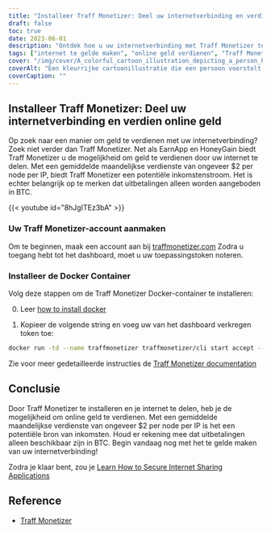 ```yaml
---
title: "Installeer Traff Monetizer: Deel uw internetverbinding en verdien online geld"
draft: false
toc: true
date: 2023-06-01
description: "Ontdek hoe u uw internetverbinding met Traff Monetizer te gelde kunt maken en moeiteloos geld kunt verdienen."
tags: ["internet te gelde maken", "online geld verdienen", "Traff Monetizer", "internetverbinding delen", "passief inkomen", "BTC uitbetalingen", "thuis verdienen", "delen van internet", "online verdienmogelijkheden", "verdienen met Traff Monetizer", "monetisatieplatform", "geld verdienen met internet", "passief inkomen verdienen", "internet monetisatie", "bitcoin verdienen", "ongebruikt internet delen", "internet inkomstenstroom", "verdienen met Docker container", "online verdienpotentieel", "netwerk voor internetdeling", "verdienen met knooppunt per IP", "inkomen via internet", "BTC verdienen", "internetinkomsten", "verdienen via internet delen", "Traff Monetizer tutorial", "internet monetisatie gids", "verdienen met internetverbinding", "Traff Monetizer account aanmaken", "Traff Monetizer Docker installatie"]
cover: "/img/cover/A_colorful_cartoon_illustration_depicting_a_person_holding.png"
coverAlt: "Een kleurrijke cartoonillustratie die een persoon voorstelt die een wereldbol vasthoudt met netwerklijnen die verschillende apparaten verbinden, en die het concept van internet delen en geld verdienen voorstelt."
coverCaption: ""
---
```


## Installeer Traff Monetizer: Deel uw internetverbinding en verdien online geld

Op zoek naar een manier om geld te verdienen met uw internetverbinding? Zoek niet verder dan Traff Monetizer. Net als EarnApp en HoneyGain biedt Traff Monetizer u de mogelijkheid om geld te verdienen door uw internet te delen. Met een gemiddelde maandelijkse verdienste van ongeveer $2 per node per IP, biedt Traff Monetizer een potentiële inkomstenstroom. Het is echter belangrijk op te merken dat uitbetalingen alleen worden aangeboden in BTC.

{{< youtube id="8hJgITEz3bA" >}}

### Uw Traff Monetizer-account aanmaken
Om te beginnen, maak een account aan bij [traffmonetizer.com](https://traffmonetizer.com/?aff=1389828&utm_source=traffmonetizerdockerguide) Zodra u toegang hebt tot het dashboard, moet u uw toepassingstoken noteren.

### Installeer de Docker Container
Volg deze stappen om de Traff Monetizer Docker-container te installeren:

0. Leer [how to install docker](https://simeononsecurity.ch/other/creating-profitable-low-powered-crypto-miners/#installing-docker)

1. Kopieer de volgende string en voeg uw van het dashboard verkregen token toe:
```bash
docker run -td --name traffmonetizer traffmonetizer/cli start accept --token YOUR_TOKEN
```

Zie voor meer gedetailleerde instructies de [Traff Monetizer documentation](https://traffmonetizer.com/?aff=1389828&utm_source=traffmonetizerdockerguide)


## Conclusie

Door Traff Monetizer te installeren en je internet te delen, heb je de mogelijkheid om online geld te verdienen. Met een gemiddelde maandelijkse verdienste van ongeveer $2 per node per IP is het een potentiële bron van inkomsten. Houd er rekening mee dat uitbetalingen alleen beschikbaar zijn in BTC. Begin vandaag nog met het te gelde maken van uw internetverbinding!

Zodra je klaar bent, zou je [Learn How to Secure Internet Sharing Applications](https://simeononsecurity.ch/other/how-to-secure-internet-sharing-applications/)

## Reference

- [Traff Monetizer](https://traffmonetizer.com/?aff=1389828&utm_source=traffmonetizerdockerguide)


